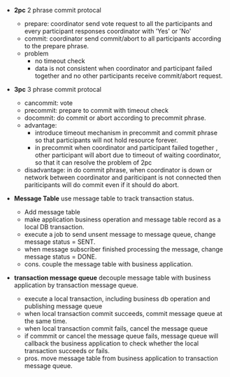 - **2pc** 2 phrase commit protocal  
  - prepare: coordinator send vote request to all the participants and every participant responses coordinator with 'Yes' or 'No'
  - commit: coordinator send commit/abort to all participants according to the prepare phrase. 
  - problem  
    - no timeout check
    - data is not consistent when coordinator and participant failed together and no other participants receive commit/abort request.
- **3pc** 3 phrase commit protocal
  - cancommit: vote
  - precommit: prepare to commit with timeout check
  - docommit: do commit or abort according to precommit phrase.
  - advantage: 
    - introduce timeout mechanism in precommit and commit phrase so that participants will not hold resource forever.
    - in precommit when coordinator and participant failed together , other participant will abort due to timeout of waiting coordinator, so that it can resolve the problem of 2pc 
  - disadvantage: in do commit phrase, when coordinator is down or network between coordinator and pariticipant is not connected then pariticipants will do commit even if it should do abort.

- **Message Table** use message table to track transaction status. 
    - Add message table
    - make application business operation and message table record as a local DB transaction.
    - execute a job to send unsent message to message queue, change message status = SENT.
    - when message subscriber finished processing the message, change message status = DONE.
    - cons. couple the message table with business application.

- **transaction message queue** decouple message table with business application by transaction message queue.
    - execute a local transaction, including business db operation and publishing message queue 
    - when local transaction commit succeeds, commit message queue at the same time.
    - when local transaction commit fails, cancel the message queue
    - if commmit or cancel the message queue fails, message queue will callback the business application to check whether the local transaction succeeds or fails.
    - pros. move message table from business application to transaction message queue.


